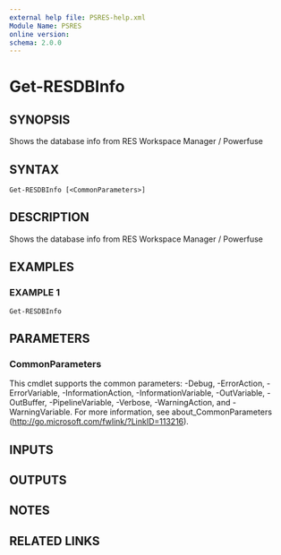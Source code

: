 ```yaml
---
external help file: PSRES-help.xml
Module Name: PSRES
online version:
schema: 2.0.0
---
```


# Get-RESDBInfo

## SYNOPSIS
Shows the database info from RES Workspace Manager / Powerfuse

## SYNTAX

```
Get-RESDBInfo [<CommonParameters>]
```

## DESCRIPTION
Shows the database info from RES Workspace Manager / Powerfuse

## EXAMPLES

### EXAMPLE 1
```
Get-RESDBInfo
```

## PARAMETERS

### CommonParameters
This cmdlet supports the common parameters: -Debug, -ErrorAction, -ErrorVariable, -InformationAction, -InformationVariable, -OutVariable, -OutBuffer, -PipelineVariable, -Verbose, -WarningAction, and -WarningVariable. For more information, see about_CommonParameters (http://go.microsoft.com/fwlink/?LinkID=113216).

## INPUTS

## OUTPUTS

## NOTES

## RELATED LINKS
